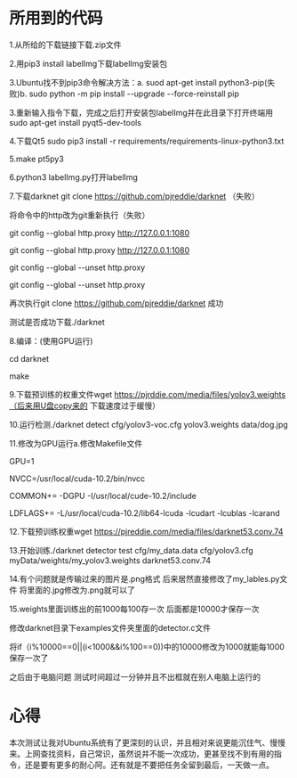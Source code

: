 # 所用到的代码

1.从所给的下载链接下载.zip文件

2.用pip3 install labelImg下载labelImg安装包

3.Ubuntu找不到pip3命令解决方法：a.  suod apt-get install python3-pip(失败)b.  sudo python -m pip install --upgrade --force-reinstall pip

3.重新输入指令下载，完成之后打开安装包labelImg并在此目录下打开终端用sudo apt-get install pyqt5-dev-tools

4.下载Qt5 sudo pip3 install -r requirements/requirements-linux-python3.txt 

5.make pt5py3

6.python3 labelImg.py打开labelImg

7.下载darknet      git clone https://github.com/pjreddie/darknet  （失败）

将命令中的http改为git重新执行（失败）

git config --global http.proxy http://127.0.0.1:1080

git config --global http.proxy http://127.0.0.1:1080

git config --global --unset http.proxy

git config --global --unset http.proxy

再次执行git clone https://github.com/pjreddie/darknet      成功

测试是否成功下载./darknet 

8.编译：(使用GPU运行)

cd darknet

make

9.下载预训练的权重文件wget https://pjrddie.com/media/files/yolov3.weights（后来用U盘copy来的 下载速度过于缓慢）

10.运行检测./darknet detect cfg/yolov3-voc.cfg yolov3.weights data/dog.jpg

11.修改为GPU运行a.修改Makefile文件    

GPU=1

NVCC=/usr/local/cuda-10.2/bin/nvcc

COMMON+= -DGPU -I/usr/local/cude-10.2/include

LDFLAGS+= -L/usr/local/cuda-10.2/lib64-lcuda -lcudart -lcublas -lcarand

12.下载预训练权重wget https://pjreddie.com/media/files/darknet53.conv.74

13.开始训练./darknet detector test cfg/my_data.data cfg/yolov3.cfg myData/weights/my_yolov3.weights darknet53.conv.74

14.有个问题就是传输过来的图片是.png格式  后来居然直接修改了my_lables.py文件 将里面的.jpg修改为.png就可以了

15.weights里面训练出的前1000每100存一次 后面都是10000才保存一次

修改darknet目录下examples文件夹里面的detector.c文件

将if（i%10000==0||(i<1000&&i%100==0))中的10000修改为1000就能每1000保存一次了

之后由于电脑问题 测试时间超过一分钟并且不出框就在别人电脑上运行的

# 心得

本次测试让我对Ubuntu系统有了更深刻的认识，并且相对来说更能沉住气、慢慢来。上网查找资料，自己常识，虽然说并不能一次成功，更甚至找不到有用的指令，还是要有更多的耐心阿。还有就是不要把任务全留到最后，一天做一点。









































